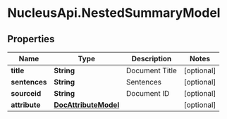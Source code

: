 # NucleusApi.NestedSummaryModel

## Properties
Name | Type | Description | Notes
------------ | ------------- | ------------- | -------------
**title** | **String** | Document Title | [optional] 
**sentences** | **String** | Sentences | [optional] 
**sourceid** | **String** | Document ID | [optional] 
**attribute** | [**DocAttributeModel**](DocAttributeModel.md) |  | [optional] 


